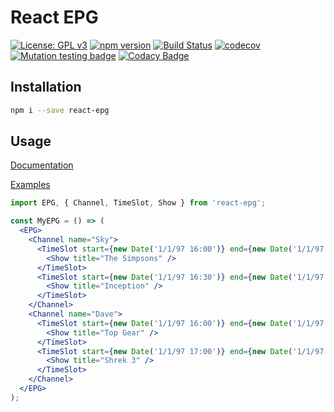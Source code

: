 # React EPG

[![License: GPL v3](https://img.shields.io/badge/License-GPL%20v3-blue.svg)](https://www.gnu.org/licenses/gpl-3.0)
[![npm version](https://badge.fury.io/js/react-epg.svg)](https://badge.fury.io/js/react-epg)
[![Build Status](https://travis-ci.org/samboylett/react-epg.svg?branch=master)](https://travis-ci.org/samboylett/react-epg)
[![codecov](https://codecov.io/gh/samboylett/react-epg/branch/master/graph/badge.svg)](https://codecov.io/gh/samboylett/react-epg)
[![Mutation testing badge](https://badge.stryker-mutator.io/github.com/samboylett/react-epg/master)](https://stryker-mutator.github.io)
[![Codacy Badge](https://api.codacy.com/project/badge/Grade/45b4f27245ba461a812c34194d365d94)](https://www.codacy.com/app/samboylett/react-epg?utm_source=github.com&amp;utm_medium=referral&amp;utm_content=samboylett/react-epg&amp;utm_campaign=Badge_Grade)

## Installation

```sh
npm i --save react-epg
```

## Usage

[Documentation](https://react-epg-docs.netlify.com/)

[Examples](https://react-epg-storybook.netlify.com/)

```jsx
import EPG, { Channel, TimeSlot, Show } from 'react-epg';

const MyEPG = () => (
  <EPG>
    <Channel name="Sky">
      <TimeSlot start={new Date('1/1/97 16:00')} end={new Date('1/1/97 16:30')}>
        <Show title="The Simpsons" />
      </TimeSlot>
      <TimeSlot start={new Date('1/1/97 16:30')} end={new Date('1/1/97 17:30')}>
        <Show title="Inception" />
      </TimeSlot>
    </Channel>
    <Channel name="Dave">
      <TimeSlot start={new Date('1/1/97 16:00')} end={new Date('1/1/97 17:00')}>
        <Show title="Top Gear" />
      </TimeSlot>
      <TimeSlot start={new Date('1/1/97 17:00')} end={new Date('1/1/97 18:45')}>
        <Show title="Shrek 3" />
      </TimeSlot>
    </Channel>
  </EPG>
);
```
